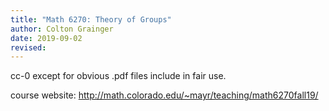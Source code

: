 ```yaml
---
title: "Math 6270: Theory of Groups"
author: Colton Grainger
date: 2019-09-02
revised:
---
```


cc-0 except for obvious .pdf files include in fair use. 

course website: <http://math.colorado.edu/~mayr/teaching/math6270fall19/>
